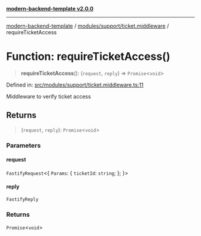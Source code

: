 [**modern-backend-template v2.0.0**](../../../../README.md)

***

[modern-backend-template](../../../../modules.md) / [modules/support/ticket.middleware](../README.md) / requireTicketAccess

# Function: requireTicketAccess()

> **requireTicketAccess**(): (`request`, `reply`) => `Promise`\<`void`\>

Defined in: [src/modules/support/ticket.middleware.ts:11](https://github.com/maemreyo/saas-4cus-nodejs/blob/2a5b3f3aa11335dfa561e80e1feabb8e6084261e/src/modules/support/ticket.middleware.ts#L11)

Middleware to verify ticket access

## Returns

> (`request`, `reply`): `Promise`\<`void`\>

### Parameters

#### request

`FastifyRequest`\<\{ `Params`: \{ `ticketId`: `string`; \}; \}\>

#### reply

`FastifyReply`

### Returns

`Promise`\<`void`\>
